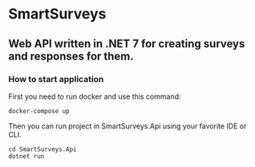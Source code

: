 # SmartSurveys

## Web API written in .NET 7 for creating surveys and responses for them.

### How to start application
First you need to run docker and use this command:

```shell
docker-compose up
```

Then you can run project in SmartSurveys.Api using your favorite IDE or CLI.
```shell
cd SmartSurveys.Api
dotnet run
```
